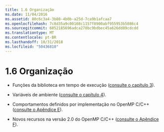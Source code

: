 ```yaml
---
title: 1.6 Organização
ms.date: 11/04/2016
ms.assetid: 80c6c3a4-3b08-4b0b-a25d-7ca9b1afcaa7
ms.openlocfilehash: 7c8d35a9c00108c1157f8900abf955953b5086c4
ms.sourcegitcommit: 6052185696adca270bc9bdbec45a626dd89cdcdd
ms.translationtype: MT
ms.contentlocale: pt-BR
ms.lasthandoff: 10/31/2018
ms.locfileid: "50436810"
---
```

# <a name="16-organization"></a>1.6 Organização

- Funções da biblioteca em tempo de execução ([consulte o capítulo 3](../../parallel/openmp/3-run-time-library-functions.md)).

- Variáveis de ambiente ([consulte o capítulo 4](../../parallel/openmp/4-environment-variables.md)).

- Comportamentos definidos por implementação no OpenMP C/C++ ([consulte o Apêndice E](../../parallel/openmp/e-implementation-defined-behaviors-in-openmp-c-cpp.md)).

- Novos recursos na versão 2.0 do OpenMP C/C++ ([consulte o Apêndice F](../../parallel/openmp/f-new-features-and-clarifications-in-version-2-0.md)).